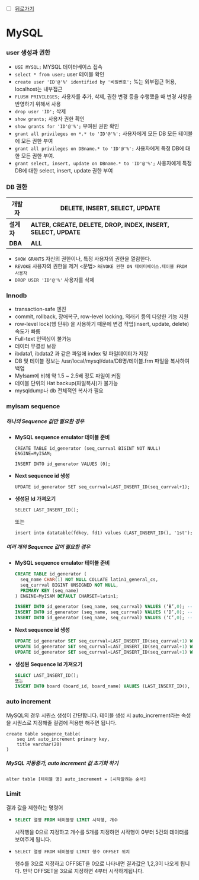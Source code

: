 - [ ] [뒤로가기](https://yunjae830.github.io/-Clearance/index)



# MySQL

###  user 생성과 권한

- `USE MYSQL;` MYSQL 데이터베이스 접속
- `select * from user;` user 테이블 확인
- `create user 'ID'@'%' identified by '비밀번호';` %는 외부접근 허용, localhost는 내부접근
- `FLUSH PRIVILEGES;` 사용자를 추가, 삭제, 권한 변경 등을 수행했을 때 변경 사항을 반영하기 위해서 사용
- `drop user 'ID';` 삭제
- `show grants;` 사용자 권한 확인
- `show grants for 'ID'@'%';` 부여된 권한 확인
- `grant all privileges on *.* to 'ID'@'%';` 사용자에게 모든 DB 모든 테이블에 모든 권한 부여
- `grant all privileges on DBname.* to 'ID'@'%';` 사용자에게 특정 DB에 대한 모든 권한 부여.
- `grant select, insert, update on DBname.* to 'ID'@'%';` 사용자에게 특정 DB에 대한 select, insert, update 권한 부여

### DB 권한

| **개발자** | **DELETE, INSERT, SELECT, UPDATE**                           |
| ---------- | ------------------------------------------------------------ |
| **설계자** | **ALTER, CREATE, DELETE, DROP, INDEX, INSERT, SELECT, UPDATE** |
| **DBA**    | **ALL**                                                      |

- `SHOW GRANTS` 자신의 권한이나, 특정 사용자의 권한을 열람한다.
- `REVOKE` 사용자의 권한을 제거 <문법> `REVOKE 권한 ON 데이터베이스.테이블 FROM 사용자`
- `DROP USER 'ID'@'%'` 사용자를 삭제

### Innodb

- transaction-safe 엔진
- commit, rollback, 장애복구, row-level locking, 외래키 등의 다양한 기능 지원
- row-level lock(행 단위) 을 사용하기 때문에 변경 작업(insert, update, delete) 속도가 빠름
- Full-text 인덱싱이 불가능
- 데이터 무결성 보장
- ibdata1, ibdata2 과 같은 파일에 index 및 파일데이터가 저장
- DB 및 테이블 정보는 /usr/local/mysql/data/DB명/테이블.frm 파일을 복사하여 백업
- MyIsam에 비해 약 1.5 ~ 2.5배 정도 파일이 커짐
- 테이블 단위의 Hat backup(파일복사)가 불가능
- mysqldump나 db 전체적인 복사가 필요

###  myisam  sequence

##### 하나의 Sequence 값만 필요한 경우

- **MySQL sequence emulator 테이블 준비**

  `CREATE TABLE id_generator (seq_currval BIGINT NOT NULL) ENGINE=MyISAM;`

  `INSERT INTO id_generator VALUES (0);`

- **Next sequence id 생성**

  `UPDATE id_generator SET seq_currval=LAST_INSERT_ID(seq_currval+1);`

- **생성된 Id 가져오기**

  `SELECT LAST_INSERT_ID();`

  또는

  `insert into datatable(fdkey, fd1) values (LAST_INSERT_ID(), '1st');`

##### 여러 개의 Sequence 값이 필요한 경우

- **MySQL sequence emulator 테이블 준비**

  ```sql
  CREATE TABLE id_generator (
    seq_name CHAR(1) NOT NULL COLLATE latin1_general_cs,
    seq_currval BIGINT UNSIGNED NOT NULL,
    PRIMARY KEY (seq_name)
  ) ENGINE=MyISAM DEFAULT CHARSET=latin1;
  ```

  ```sql
  INSERT INTO id_generator (seq_name, seq_currval) VALUES (‘B’,0); -- // Board Id
  INSERT INTO id_generator (seq_name, seq_currval) VALUES (‘D’,0); -- // Document Id
  INSERT INTO id_generator (seq_name, seq_currval) VALUES (‘C’,0); -- // Comment Id
  ```

- **Next sequence id 생성**

  ```sql
  UPDATE id_generator SET seq_currval=LAST_INSERT_ID(seq_currval+1) WHERE seq_name=’B’;
  UPDATE id_generator SET seq_currval=LAST_INSERT_ID(seq_currval+1) WHERE seq_name=’D’;
  UPDATE id_generator SET seq_currval=LAST_INSERT_ID(seq_currval+1) WHERE seq_name=’C’;
  ```

- **생성된 Sequence Id 가져오기**

  ```sql
  SELECT LAST_INSERT_ID();
  또는
  INSERT INTO board (board_id, board_name) VALUES (LAST_INSERT_ID(), ‘ThemeBoard’);
  ```

### auto increment

MySQL의 경우 시퀀스 생성이 간단합니다. 테이블 생성 시 auto_increment라는 속성을 시퀀스로 지정해줄 컬럼에 적용만 해주면 됩니다.

```mysql
create table sequence_table(
	seq int auto_increment primary key,
    title varchar(20)
)
```

##### MySQL 자동증가, auto increment 값 초기화 하기

```mysql
alter table [테이블 명] auto_increment = [시작할려는 순서]
```

### Limit

결과 값을 제한하는 명령어

- ```sql
  SELECT 열명 FROM 테이블명 LIMIT 시작행, 개수
  ```

  시작행을 0으로 지정하고 개수를 5개를 지정하면 시작행이 0부터 5건의 데이터를 보여주게 됩니다.

- ```mysql
  SELECT 열명 FROM 테이블명 LIMIT 행수 OFFSET 위치
  ```

  행수를 3으로 지정하고 OFFSET을 0으로 나타내면 결과값은 1,2,3이 나오게 됩니다. 만약 OFFSET을 3으로 지정하면 4부터 시작하게됩니다.